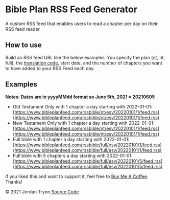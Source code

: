 # Bible Plan RSS Feed Generator

A custom RSS feed that enables users to read a chapter per day on their RSS feed reader

## How to use

Build an RSS feed URL like the below examples. You specify the plan (ot, nt, full), the [translation code](./translations.json), start date, and the number of chapters you want to have added to your RSS Feed each day.

## Examples

**Notes: Dates are in yyyyMMdd format so June 5th, 2021 = 20210605**

- Old Testament Only with 1 chapter a day starting with 2022-01-01: [https://www.bibleplanfeed.com/rssbible/ot/esv/20220101/1/feed.rss](https://www.bibleplanfeed.com/rssbible/ot/esv/20220101/1/feed.rss)
- New Testament Only with 1 chapter a day starting with 2022-01-01: [https://www.bibleplanfeed.com/rssbible/nt/esv/20220101/1/feed.rss](https://www.bibleplanfeed.com/rssbible/nt/esv/20220101/1/feed.rss)
- Full bible with 1 chapter a day starting with 2022-01-01: [https://www.bibleplanfeed.com/rssbible/full/esv/20220101/1/feed.rss](https://www.bibleplanfeed.com/rssbible/full/esv/20220101/1/feed.rss)
- Full bible with 5 chapters a day starting with 2022-01-01: [https://www.bibleplanfeed.com/rssbible/full/esv/20220101/5/feed.rss](https://www.bibleplanfeed.com/rssbible/full/esv/20220101/5/feed.rss)

If you liked this and want to support it, feel free to [Buy Me A Coffee](https://buymeacoffee.com/bibleplanfeed). Thanks!

© 2021 Jordan Tryon [Source Code](https://github.com/tryonlinux/bible-rss-reader)
